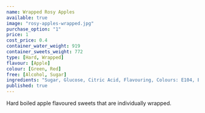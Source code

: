 ```yaml
---
name: Wrapped Rosy Apples
available: true
image: "rosy-apples-wrapped.jpg"
purchase_option: "1"
price: 1
cost_price: 0.4
container_water_weight: 919
container_sweets_weight: 772
type: [Hard, Wrapped]
flavour: [Apple]
colour: [Green, Red]
free: [Alcohol, Sugar]
ingredients: "Sugar, Glucose, Citric Acid, Flavouring, Colours: E104, E122, E142"
published: true
---
```

Hard boiled apple flavoured sweets that are individually wrapped.